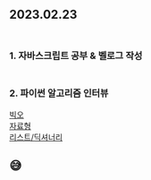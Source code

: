 ## 2023.02.23<br/><br/>

### 1. 자바스크립트 공부 & 벨로그 작성<br/><br/> 

### 2. 파이썬 알고리즘 인터뷰
[빅오](https://velog.io/@jiyoon2/%EB%B9%85%EC%98%A4big-O)<br>
[자료형](https://velog.io/@jiyoon2/%EC%9E%90%EB%A3%8C%ED%98%95)<br>
[리스트/딕셔너리](https://velog.io/@jiyoon2/%EB%A6%AC%EC%8A%A4%ED%8A%B8-%EB%94%95%EC%85%94%EB%84%88%EB%A6%AC)<br>
## 😅
